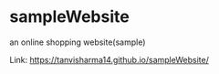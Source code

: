# sampleWebsite
an online shopping website(sample)

Link: https://tanvisharma14.github.io/sampleWebsite/
